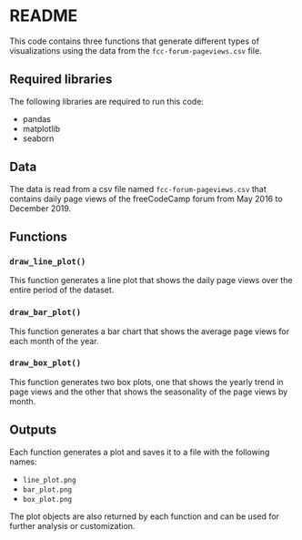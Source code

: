 # README

This code contains three functions that generate different types of visualizations using the data from the `fcc-forum-pageviews.csv` file. 

## Required libraries
The following libraries are required to run this code:
- pandas
- matplotlib
- seaborn

## Data
The data is read from a csv file named `fcc-forum-pageviews.csv` that contains daily page views of the freeCodeCamp forum from May 2016 to December 2019.

## Functions

### `draw_line_plot()`
This function generates a line plot that shows the daily page views over the entire period of the dataset.

### `draw_bar_plot()`
This function generates a bar chart that shows the average page views for each month of the year.

### `draw_box_plot()`
This function generates two box plots, one that shows the yearly trend in page views and the other that shows the seasonality of the page views by month.

## Outputs
Each function generates a plot and saves it to a file with the following names:
- `line_plot.png`
- `bar_plot.png`
- `box_plot.png` 

The plot objects are also returned by each function and can be used for further analysis or customization.